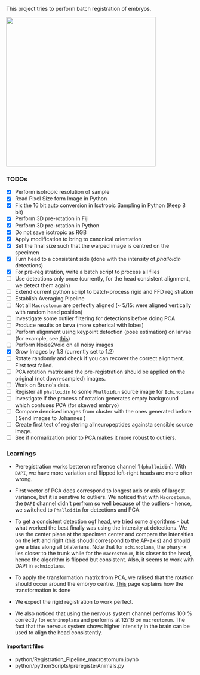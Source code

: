 This project tries to perform batch registration of embryos.

<img src="https://user-images.githubusercontent.com/70565347/126686183-c9ce7a43-bb71-4208-a939-2758eccc998e.png" width=400>


### TODOs

- [x] Perform isotropic resolution of sample
- [x] Read Pixel Size form Image in Python
- [x] Fix the 16 bit auto conversion in Isotropic Sampling in Python (Keep 8 bit)
- [x] Perform 3D pre-rotation in Fiji
- [x] Perform 3D pre-rotation in Python
- [x] Do not save isotropic as RGB
- [x] Apply modification to bring to canonical orientation
- [x] Set the final size such that the warped image is centred on the specimen
- [x] Turn head to a consistent side (done with the intensity of *phalloidin* detections)
- [x] For pre-registration, write a batch script to process all files
- [ ] Use detections only once (currently, for the head consistent alignment, we detect them again)
- [ ] Extend current python script to batch-process rigid and FFD registration
- [ ] Establish Averaging Pipeline
- [ ] Not all `Macrostomum` are perfectly aligned (~ 5/15: were aligned vertically with random head position)
- [ ] Investigate some outlier filtering for detections before doing PCA
- [ ] Produce results on larva (more spherical with lobes)
- [ ] Perform alignment using keypoint detection (pose estimation) on larvae (for example, see [this](https://www.nature.com/articles/s41593-018-0209-y))
- [ ] Perform Noise2Void on all noisy images
- [x] Grow Images by 1.3 (currently set to 1.2) 
- [ ] Rotate randomly and check if you can recover the correct alignment. First test failed.
- [ ] PCA rotation matrix and the pre-registration should be applied on the original (not down-sampled) images.
- [ ] Work on Bruno's data. 
- [ ] Register all `phalloidin` to some `Phalloidin` source image for `Echinoplana` 
- [ ] Investigate if the process of rotation generates empty background which confuses PCA (for skewed embryo)
- [ ] Compare denoised images from cluster with the ones generated before ( Send images to Johannes )
- [ ] Create first test of registering allneuropeptides againsta sensible source image.
- [ ] See if normalization prior to PCA makes it more robust to outliers.
### Learnings

- Preregistration works betteron reference channel 1 (`phalloidin`). With `DAPI`, we have more variation and flipped left-right heads are more often wrong. 

- First vector of PCA does correspond to longest axis or axis of largest variance, but it is senstive to outliers. We noticed that with `Macrostomum`, the `DAPI` channel didn't perfrom so well because of the outliers - hence, we switched to `Phalloidin` for detections and PCA.

- To get a consistent detection ogf head, we tried some algorithms - but what worked the best finally was using the intensity at detections. We use the center plane at the specimen center and compare the intensities on the left and right (this shoudl correspond to the AP-axis) and should gve a bias along all bilaterians. Note that for `echinoplana`, the pharynx lies closer to the trunk while for the `macrostomum`, it is closer to the head, hence the algorithm is flipped but consistent. Also, it seems to work with DAPI in `echnioplana`.

- To apply the transformation matrix from PCA, we ralised that the rotation should occur around the embryo centre. [This](https://simpleitk.readthedocs.io/en/v1.2.4/Documentation/docs/source/fundamentalConcepts.html) page explains how the transformation is done 

- We expect the rigid registration to work perfect. 

- We also noticed that using the nervous system channel performs 100 % correctly for `echninoplana` and performs at 12/16 on `macrostomum`. The fact that the nervous system shows higher intensity in the brain can be used to align the head consistently. 

#### Important files

- python/Registration_Pipeline_macrostomum.ipynb
- python/pythonScripts/preregisterAnimals.py


